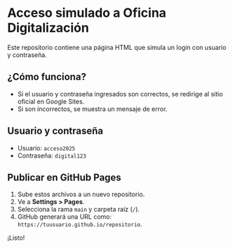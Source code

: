 
# Acceso simulado a Oficina Digitalización

Este repositorio contiene una página HTML que simula un login con usuario y contraseña.

## ¿Cómo funciona?
- Si el usuario y contraseña ingresados son correctos, se redirige al sitio oficial en Google Sites.
- Si son incorrectos, se muestra un mensaje de error.

## Usuario y contraseña
- Usuario: `acceso2025`
- Contraseña: `digital123`

## Publicar en GitHub Pages
1. Sube estos archivos a un nuevo repositorio.
2. Ve a **Settings > Pages**.
3. Selecciona la rama `main` y carpeta raíz (`/`).
4. GitHub generará una URL como: `https://tuusuario.github.io/repositorio`.

¡Listo!
